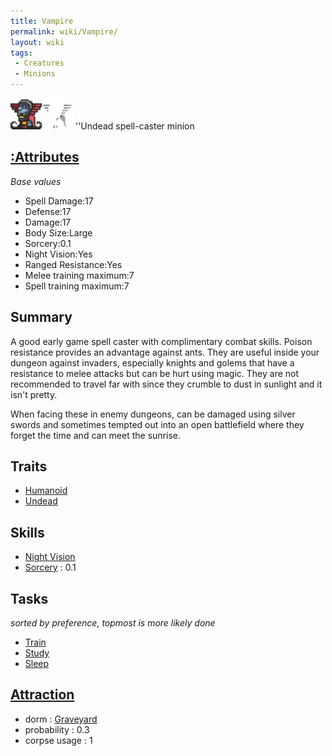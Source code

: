 ```yaml
---
title: Vampire
permalink: wiki/Vampire/
layout: wiki
tags:
 - Creatures
 - Minions
---
```


<img src="vampire.png" title="fig:vampire.png" alt="vampire.png" width="100" />
''Undead spell-caster minion

[:Attributes](:Attributes "wikilink")
-------------------------------------

*Base values*

-   Spell Damage:17
-   Defense:17
-   Damage:17
-   Body Size:Large
-   Sorcery:0.1
-   Night Vision:Yes
-   Ranged Resistance:Yes
-   Melee training maximum:7
-   Spell training maximum:7

Summary
-------

A good early game spell caster with complimentary combat skills. Poison
resistance provides an advantage against ants. They are useful inside
your dungeon against invaders, especially knights and golems that have a
resistance to melee attacks but can be hurt using magic. They are not
recommended to travel far with since they crumble to dust in sunlight
and it isn't pretty.

When facing these in enemy dungeons, can be damaged using silver swords
and sometimes tempted out into an open battlefield where they forget the
time and can meet the sunrise.

Traits
------

-   [Humanoid](:Traits#Humanoid "wikilink")
-   [Undead](:Traits#Undead "wikilink")

Skills
------

-   [Night Vision](:Skills#Night_Vision "wikilink")
-   [Sorcery](:Skills#Sorcery "wikilink") : 0.1

Tasks
-----

*sorted by preference, topmost is more likely done*

-   [Train](:Training_Room "wikilink")
-   [Study](:Library "wikilink")
-   [Sleep](:Graveyard "wikilink")

[Attraction](:Immigration "wikilink")
-------------------------------------

-   dorm : [Graveyard](/wiki/Graveyard "wikilink")
-   probability : 0.3
-   corpse usage : 1

